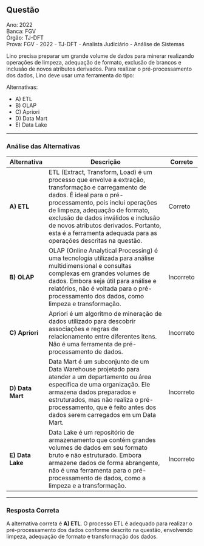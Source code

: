 ## Questão

Ano: 2022  
Banca: FGV  
Órgão: TJ-DFT  
Prova: FGV - 2022 - TJ-DFT - Analista Judiciário - Análise de Sistemas

Lino precisa preparar um grande volume de dados para minerar realizando operações de limpeza, adequação de formato, exclusão de brancos e inclusão de novos atributos derivados. Para realizar o pré-processamento dos dados, Lino deve usar uma ferramenta do tipo:

Alternativas:

- A) ETL
- B) OLAP
- C) Apriori
- D) Data Mart
- E) Data Lake

---

### Análise das Alternativas

| Alternativa | Descrição                                                                 | Correto |
|-------------|-----------------------------------------------------------------------------|---------|
| **A) ETL**  | ETL (Extract, Transform, Load) é um processo que envolve a extração, transformação e carregamento de dados. É ideal para o pré-processamento, pois inclui operações de limpeza, adequação de formato, exclusão de dados inválidos e inclusão de novos atributos derivados. Portanto, esta é a ferramenta adequada para as operações descritas na questão. | Correto |
| **B) OLAP** | OLAP (Online Analytical Processing) é uma tecnologia utilizada para análise multidimensional e consultas complexas em grandes volumes de dados. Embora seja útil para análise e relatórios, não é voltada para o pré-processamento dos dados, como limpeza e transformação. | Incorreto |
| **C) Apriori** | Apriori é um algoritmo de mineração de dados utilizado para descobrir associações e regras de relacionamento entre diferentes itens. Não é uma ferramenta de pré-processamento de dados. | Incorreto |
| **D) Data Mart** | Data Mart é um subconjunto de um Data Warehouse projetado para atender a um departamento ou área específica de uma organização. Ele armazena dados preparados e estruturados, mas não realiza o pré-processamento, que é feito antes dos dados serem carregados em um Data Mart. | Incorreto |
| **E) Data Lake** | Data Lake é um repositório de armazenamento que contém grandes volumes de dados em seu formato bruto e não estruturado. Embora armazene dados de forma abrangente, não é uma ferramenta para o pré-processamento de dados, como a limpeza e a transformação. | Incorreto |

---

### Resposta Correta

A alternativa correta é **A) ETL**. O processo ETL é adequado para realizar o pré-processamento dos dados conforme descrito na questão, envolvendo limpeza, adequação de formato e transformação dos dados.
